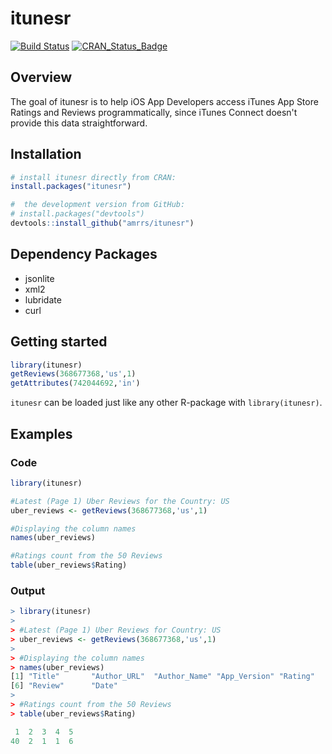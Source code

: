 # itunesr
[![Build Status](https://travis-ci.org/amrrs/itunesr.svg?branch=master)](https://travis-ci.org/amrrs/itunesr) [![CRAN\_Status\_Badge](http://www.r-pkg.org/badges/version/itunesr)](https://cran.r-project.org/package=itunesr)

Overview
--------
The goal of itunesr is to help iOS App Developers access iTunes App Store Ratings and Reviews programmatically, since iTunes Connect doesn't provide this data straightforward.

Installation
------------

``` r
# install itunesr directly from CRAN:
install.packages("itunesr")

#  the development version from GitHub:
# install.packages("devtools")
devtools::install_github("amrrs/itunesr")
```

Dependency Packages
------------

* jsonlite
* xml2
* lubridate
* curl

Getting started
---------------

``` r
library(itunesr)
getReviews(368677368,'us',1)
getAttributes(742044692,'in')
```
```itunesr``` can be loaded just like any other R-package with ```library(itunesr)```.


Examples
---------------
### Code 
```r
library(itunesr)

#Latest (Page 1) Uber Reviews for the Country: US
uber_reviews <- getReviews(368677368,'us',1)

#Displaying the column names 
names(uber_reviews)

#Ratings count from the 50 Reviews
table(uber_reviews$Rating)
```


### Output
``` r
> library(itunesr)
> 
> #Latest (Page 1) Uber Reviews for Country: US
> uber_reviews <- getReviews(368677368,'us',1)
> 
> #Displaying the column names 
> names(uber_reviews)
[1] "Title"       "Author_URL"  "Author_Name" "App_Version" "Rating"     
[6] "Review"      "Date"       
> 
> #Ratings count from the 50 Reviews
> table(uber_reviews$Rating)

 1  2  3  4  5 
40  2  1  1  6 
```


